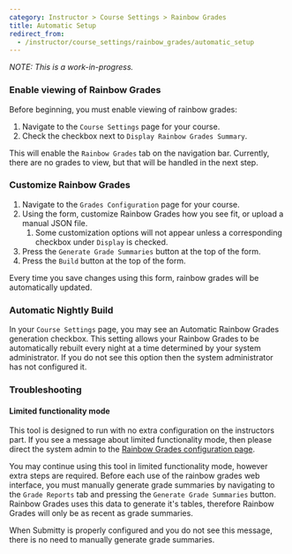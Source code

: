 ```yaml
---
category: Instructor > Course Settings > Rainbow Grades
title: Automatic Setup
redirect_from:
  - /instructor/course_settings/rainbow_grades/automatic_setup
---
```


_NOTE:  This is a work-in-progress._

### Enable viewing of Rainbow Grades

Before beginning, you must enable viewing of rainbow grades:

1. Navigate to the ```Course Settings``` page for your course.
2. Check the checkbox next to ```Display Rainbow Grades Summary```.

This will enable the ```Rainbow Grades``` tab on the navigation bar.  Currently, there are no grades to view, but that will be handled in the next step.

### Customize Rainbow Grades

1. Navigate to the ```Grades Configuration``` page for your course.
2. Using the form, customize Rainbow Grades how you see fit, or upload a manual JSON file.
   1. Some customization options will not appear unless a corresponding checkbox under ```Display``` is checked.
3. Press the ```Generate Grade Summaries``` button at the top of the form.
4. Press the ```Build``` button at the top of the form.

Every time you save changes using this form, rainbow grades will be automatically updated.

### Automatic Nightly Build

In your ```Course Settings``` page, you may see an Automatic Rainbow Grades generation checkbox.  This setting allows your 
Rainbow Grades to be automatically rebuilt every night at a time determined by your system administrator.  If you do not
see this option then the system administrator has not configured it.

### Troubleshooting

#### Limited functionality mode

This tool is designed to run with no extra configuration on the instructors part.  If you see a message about 
limited functionality mode, then please direct the system admin to the
[Rainbow Grades configuration page](/sysadmin/configuration/rainbow_grades).

You may continue using this tool in limited functionality mode, however extra steps are required.  Before each use
of the rainbow grades web interface, you must manually generate grade summaries by navigating to the ```Grade Reports``` 
tab and pressing the ```Generate Grade Summaries``` button.  Rainbow Grades uses this data to generate it's tables, 
therefore Rainbow Grades will only be as recent as grade summaries.

When Submitty is properly configured and you do not see this message, there is no need to manually generate grade 
summaries.